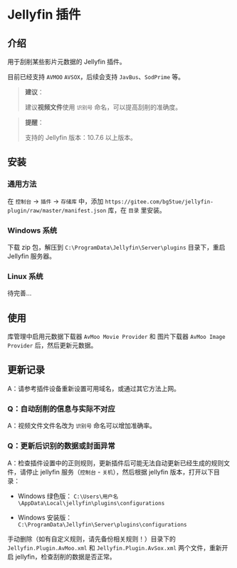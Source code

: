 # Jellyfin 插件

## 介绍

用于刮削某些影片元数据的 Jellyfin 插件。

目前已经支持 `AVMOO` `AVSOX`，后续会支持 `JavBus`、`SodPrime` 等。

> **建议**：
> 
> 建议**视频文件**使用 `识别号` 命名，可以提高刮削的准确度。

> **提醒**：
>
> 支持的 Jellyfin 版本：10.7.6 以上版本。

## 安装

### 通用方法

在 `控制台` -> `插件` -> `存储库` 中，添加 `https://gitee.com/bg5tue/jellyfin-plugin/raw/master/manifest.json` 库，在 `目录` 里安装。

### Windows 系统

下载 zip 包，解压到 `C:\ProgramData\Jellyfin\Server\plugins` 目录下，重启 Jellyfin 服务器。

### Linux 系统

待完善...

## 使用
库管理中启用元数据下载器 `AvMoo Movie Provider` 和 图片下载器 `AvMoo Image Provider` 后，然后更新元数据。

## 更新记录

A：请参考插件设备重新设置可用域名，或通过其它方法上网。

### Q：自动刮削的信息与实际不对应

A：视频文件文件名改为 `识别号` 命名可以增加准确率。

### Q：更新后识别的数据或封面异常

A：检查插件设置中的正则规则，更新插件后可能无法自动更新已经生成的规则文件，请停止 jellyfin 服务（`控制台` - `关机`），然后根据 jellyfin 版本，打开以下目录：

* Windows 绿色版：
  `C:\Users\用户名\AppData\Local\jellyfin\plugins\configurations` 

* Windows 安装版：`C:\ProgramData\Jellyfin\Server\plugins\configurations`

手动删除（如有自定义规则，请先备份相关规则！）目录下的 `Jellyfin.Plugin.AvMoo.xml` 和 `Jellyfin.Plugin.AvSox.xml` 两个文件，重新开启 jellyfin，检查刮削的数据是否正常。